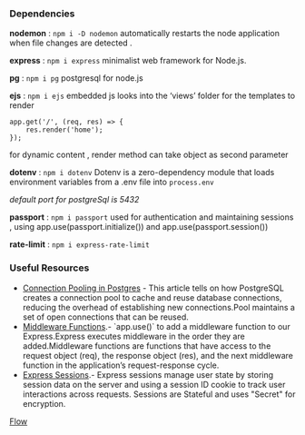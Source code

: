### Dependencies

**nodemon** : `npm i -D nodemon`
automatically restarts the node application when file changes are detected .

**express** : `npm i express`
minimalist web framework for Node.js.

**pg** : `npm i pg`
postgresql for node.js

**ejs** : `npm i ejs`
embedded js
looks into the ‘views’ folder for the templates to render

```
app.get('/', (req, res) => {
	res.render('home');
});
```

for dynamic content , render method can take object as second parameter

**dotenv** : `npm i dotenv`
Dotenv is a zero-dependency module that loads environment variables from a .env file into `process.env`

_default port for postgreSql is 5432_

**passport** : `npm i passport`
used for authentication and maintaining sessions , using app.use(passport.initialize()) and app.use(passport.session())

**rate-limit** : `npm i express-rate-limit`

### Useful Resources

- [Connection Pooling in Postgres](https://www.ashnik.com/everything-you-need-to-know-about-connection-pooling-in-postgres/#:~:text=5%20MIN%20READ,new%20connection%20to%20the%20database.) - This article tells on how PostgreSQL creates a connection pool to cache and reuse database connections, reducing the overhead of establishing new connections.Pool maintains a set of open connections that can be reused.
- [Middleware Functions](https://expressjs.com/en/guide/using-middleware.html.).- `app.use()` to add a middleware function to our Express.Express executes middleware in the order they are added.Middleware functions are functions that have access to the request object (req), the response object (res), and the next middleware function in the application’s request-response cycle.
- [Express Sessions](https://www.npmjs.com/package/express-session.).- Express sessions manage user state by storing session data on the server and using a session ID cookie to track user interactions across requests. Sessions are Stateful and uses "Secret" for encryption.

[Flow](https://github.com/purviporwal1812/skill-development-project-sem5/blob/main/client/public/Flow%20Diagram.drawio.png)


